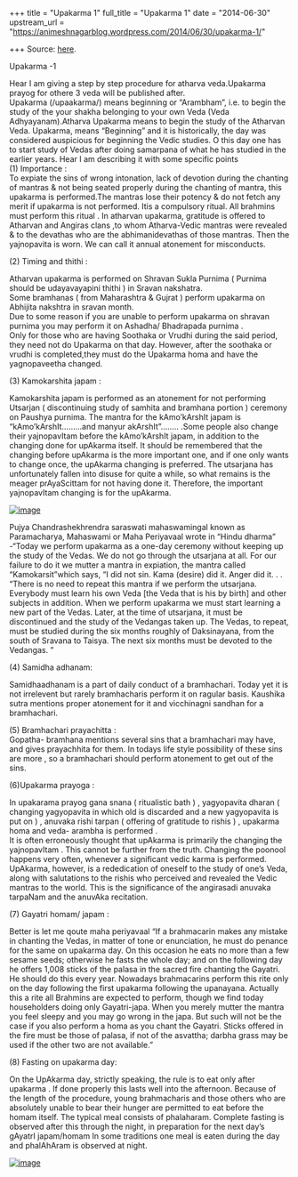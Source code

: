 +++
title = "Upakarma 1"
full_title = "Upakarma 1"
date = "2014-06-30"
upstream_url = "https://animeshnagarblog.wordpress.com/2014/06/30/upakarma-1/"

+++
Source: [here](https://animeshnagarblog.wordpress.com/2014/06/30/upakarma-1/).

Upakarma -1

Hear I am giving a step by step procedure for atharva veda.Upakarma
prayog for othere 3 veda will be published after.  
Upakarma (/upaakarma/) means beginning or “Arambham”, i.e. to begin the
study of the your shakha belonging to your own Veda (Veda
Adhyayanam).Atharva Upakarma means to begin the study of the Atharvan
Veda. Upakarma, means “Beginning” and it is historically, the day was
considered auspicious for beginning the Vedic studies. O this day one
has to start study of Vedas after doing samarpana of what he has studied
in the earlier years. Hear I am describing it with some specific
points  
 (1) Importance :  
To expiate the sins of wrong intonation, lack of devotion during the
chanting of mantras & not being seated properly during the chanting of
mantra, this upakarma is performed.The mantras lose their potency &
do not fetch any merit if upakarma is not performed. Itis a compulsory
ritual. All brahmins must perform this ritual . In atharvan
upakarma, gratitude is offered to Atharvan and Angiras clans ,to whom
Atharva-Vedic mantras were revealed & to the devathas who are the
abhimanidevathas of those mantras. Then the yajnopavita is worn. We can
call it annual atonement for misconducts.  
  
 (2) Timing and thithi :

Atharvan upakarma is performed on Shravan Sukla Purnima ( Purnima
should be udayavayapini thithi ) in Sravan nakshatra.  
Some bramhanas ( from Maharashtra & Gujrat ) perform upakarma on
Abhijita nakshtra in sravan month.  
Due to some reason if you are unable to perform upakarma on shravan
purnima you may perform it on Ashadha/ Bhadrapada purnima .  
Only for those who are having Soothaka or Vrudhi during the said period,
they need not do Upakarma on that day. However, after the soothaka or
vrudhi is completed,they must do the Upakarma homa and have the
yagnopaveetha changed.

 (3) Kamokarshita japam :

Kamokarshita japam is performed as an atonement for not performing
Utsarjan ( discontinuing study of samhita and bramhana portion )
ceremony on Paushya purnima. The mantra for the kAmo’kArshIt japam is
“kAmo’kArshIt………and manyur akArshIt”…….. .Some people also change their
yajnopavItam before the kAmo’kArshIt japam, in addition to the changing
done for upAkarma itself. It should be remembered that the changing
before upAkarma is the more important one, and if one only wants to
change once, the upAkarma changing is preferred. The utsarjana has
unfortunately fallen into disuse for quite a while, so what remains is
the meager prAyaScittam for not having done it. Therefore, the
important yajnopavItam changing is for the upAkarma.

[![image](https://animeshnagarblog.files.wordpress.com/2014/06/wpid-images-17.jpeg?w=700 "images-17.jpeg")](https://animeshnagarblog.files.wordpress.com/2014/06/wpid-images-17.jpeg)

Pujya Chandrashekhrendra saraswati mahaswamingal known as Paramacharya,
Mahaswami or Maha Periyavaal wrote in “Hindu dharma”  
-“Today we perform upakarma as a one-day ceremony without keeping up the
study of the Vedas. We do not go through the utsarjana at all. For our
failure to do it we mutter a mantra in expiation, the mantra called
“Kamokarsit”which says, “I did not sin. Kama (desire) did it. Anger did
it. . . “There is no need to repeat this mantra if we perform the
utsarjana. Everybody must learn his own Veda \[the Veda that is his by
birth\] and other subjects in addition. When we perform upakarma we must
start learning a new part of the Vedas. Later, at the time of utsarjana,
it must be discontinued and the study of the Vedangas taken up. The
Vedas, to repeat, must be studied during the six months roughly of
Daksinayana, from the south of Sravana to Taisya. The next six months
must be devoted to the Vedangas. ”

\(4\) Samidha adhanam:

 Samidhaadhanam is a part of daily conduct of a bramhachari. Today yet
it is not irrelevent but rarely bramhacharis perform it on ragular
basis. Kaushika sutra mentions proper atonement for it and vicchinagni
sandhan for a bramhachari.

\(5\) Bramhachari prayachitta :  
Gopatha- bramhana mentions several sins that a bramhachari may have,
and gives prayachhita for them. In todays life style possibility of
these sins are more , so a bramhachari should perform atonement to get
out of the sins.

 (6)Upakarma prayoga :

In upakarama prayog gana snana ( ritualistic bath ) , yagyopavita
dharan ( changing yagyopavita in which old is discarded and a new
yagyopavita is put on ) , anuvaka rishi tarpan ( offering of gratitude
to rishis ) , upakarma homa and veda- arambha is performed .  
It is often erroneously thought that upAkarma is primarily the changing
the yajnopavItam . This cannot be further from the truth. Changing the
poonool happens very often, whenever a significant vedic karma is
performed. UpAkarma, however, is a rededication of oneself to the study
of one’s Veda, along with salutations to the rishis who perceived and
revealed the Vedic mantras to the world. This is the significance of the
angirasadi anuvaka tarpaNam and the anuvAka recitation.

\(7\) Gayatri homam/ japam :

Better is let me qoute maha periyavaal “If a brahmacarin makes any
mistake in chanting the Vedas, in matter of tone or enunciation, he must
do penance for the same on upakarma day. On this occasion he eats no
more than a few sesame seeds; otherwise he fasts the whole day; and on
the following day he offers 1,008 sticks of the palasa in the sacred
fire chanting the Gayatri. He should do this every year. Nowadays
brahmacarins perform this rite only on the day following the first
upakarma following the upanayana. Actually this a rite all Brahmins are
expected to perform, though we find today householders doing only
Gayatri-japa. When you merely mutter the mantra you feel sleepy and you
may go wrong in the japa. But such will not be the case if you also
perform a homa as you chant the Gayatri. Sticks offered in the fire must
be those of palasa, if not of the asvattha; darbha grass may be used if
the other two are not available.”

\(8\) Fasting on upakarma day:

On the UpAkarma day, strictly speaking, the rule is to eat only after
upakarma . If done properly this lasts well into the afternoon. Because
of the length of the procedure, young brahmacharis and those others who
are absolutely unable to bear their hunger are permitted to eat before
the homam itself. The typical meal consists of phalaharam. Complete
fasting is observed after this through the night, in preparation for
the next day’s gAyatrI japam/homam In some traditions one meal is eaten
during the day and phalAhAram is observed at night.

[![image](https://animeshnagarblog.files.wordpress.com/2014/06/wpid-images-3.jpeg?w=700 "images-3.jpeg")](https://animeshnagarblog.files.wordpress.com/2014/06/wpid-images-3.jpeg)



